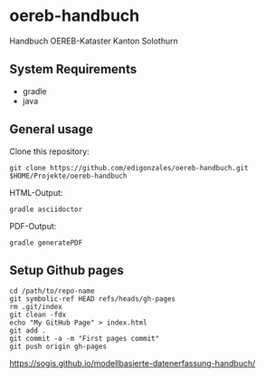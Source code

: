 # oereb-handbuch
Handbuch OEREB-Kataster Kanton Solothurn

## System Requirements

* gradle
* java

## General usage

Clone this repository:

```
git clone https://github.com/edigonzales/oereb-handbuch.git $HOME/Projekte/oereb-handbuch
```

HTML-Output:
```
gradle asciidoctor
```

PDF-Output:
```
gradle generatePDF
```

## Setup Github pages

```
cd /path/to/repo-name
git symbolic-ref HEAD refs/heads/gh-pages
rm .git/index
git clean -fdx
echo "My GitHub Page" > index.html
git add .
git commit -a -m "First pages commit"
git push origin gh-pages
```

https://sogis.github.io/modellbasierte-datenerfassung-handbuch/
